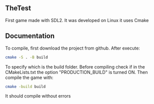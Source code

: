 ## TheTest
First game made with SDL2. It was developed on Linux it uses Cmake

## Documentation

To compile, first download the project from github. After execute:

```Bash
cmake -S . -B build
```
To specify which is the build folder. Before compiling check if in the CMakeLists.txt the option "PRODUCTION_BUILD" is turned ON. Then compile the game with:
```Bash
cmake -build build
```

It should compile without errors
